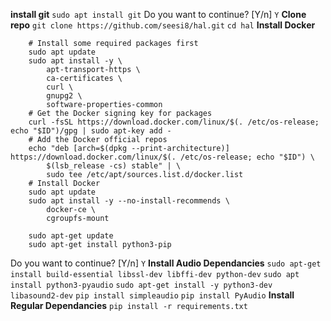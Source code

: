 **install git**
`sudo apt install git`
Do you want to continue? [Y/n]
`Y`
**Clone repo**
`git clone https://github.com/seesi8/hal.git`
`cd hal`
**Install Docker**

```
    # Install some required packages first
    sudo apt update
    sudo apt install -y \
        apt-transport-https \
        ca-certificates \
        curl \
        gnupg2 \
        software-properties-common
    # Get the Docker signing key for packages
    curl -fsSL https://download.docker.com/linux/$(. /etc/os-release; echo "$ID")/gpg | sudo apt-key add -
    # Add the Docker official repos
    echo "deb [arch=$(dpkg --print-architecture)] https://download.docker.com/linux/$(. /etc/os-release; echo "$ID") \
        $(lsb_release -cs) stable" | \
        sudo tee /etc/apt/sources.list.d/docker.list
    # Install Docker
    sudo apt update
    sudo apt install -y --no-install-recommends \
        docker-ce \
        cgroupfs-mount
```

```
    sudo apt-get update
    sudo apt-get install python3-pip
```

Do you want to continue? [Y/n]
`Y`
**Install Audio Dependancies**
`sudo apt-get install build-essential libssl-dev libffi-dev python-dev`
`sudo apt install python3-pyaudio`
`sudo apt-get install -y python3-dev libasound2-dev`
`pip install simpleaudio`
`pip install PyAudio`
**Install Regular Dependancies**
`pip install -r requirements.txt`
